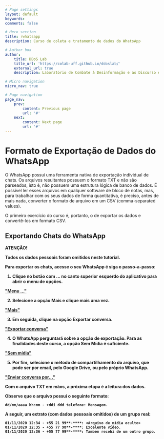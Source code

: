 ```yaml
---
# Page settings
layout: default
keywords:
comments: false

# Hero section
title: rwhatsapp
description: Curso de coleta e tratamento de dados do WhatsApp

# Author box
author:
    title: DDoS Lab
    title_url: 'https://colab-uff.github.io/ddoslab/'
    external_url: true
    description: Laboratório de Combate à Desinformação e ao Discurso de Ódio em Sistemas de Comunicação em Rede

# Micro navigation
micro_nav: true

# Page navigation
page_nav:
    prev:
        content: Previous page
        url: '#'
    next:
        content: Next page
        url: '#'
---
```


# Formato de Exportação de Dados do WhatsApp

O WhatsApp possui uma ferramenta nativa de exportação individual de chats. Os arquivos resultantes possuem o formato TXT e não são parseados, isto é, não possuem uma estrutura lógica de banco de dados. É possível ler esses arquivos em qualquer software de bloco de notas, mas, para trabalhar com os seus dados de forma quantitativa, é preciso, antes de mais nada, converter o formato de arquivo em um CSV (comma-separated values).

O primeiro exercício do curso é, portanto, o de exportar os dados e convertê-los em formato CSV.

## Exportando Chats do WhatsApp

<div class="callout callout--warning">
    <p><strong>ATENÇÃO!</p>
    <p>Todos os dados pessoais foram omitidos neste tutorial.</p>
</div>

Para exportar os chats, acesse o seu WhatsApp é siga o passo-a-passo:

1. Clique no botão com ... no canto superior esquerdo do aplicativo para abrir o menu de opções.

["Menu ..."](https://raw.githubusercontent.com/coLAB-UFF/docs/main/images/rwhatsapp01.jpg)

2. Selecione a opção **Mais** e clique mais uma vez.

["Mais"](https://raw.githubusercontent.com/coLAB-UFF/docs/main/images/rwhatsapp02.jpg)

3. Em seguida, clique na opção **Exportar conversa**.

["Exportar conversa"](https://raw.githubusercontent.com/coLAB-UFF/docs/main/images/rwhatsapp03.jpg)

4. O WhatsApp perguntará sobre a opção de exportação. Para as finalidades deste curso, a opção **Sem Mídia** é suficiente.

["Sem mídia"](https://raw.githubusercontent.com/coLAB-UFF/docs/main/images/rwhatsapp04.jpg)

5. Por fim, selecione o método de compartilhamento do arquivo, que pode ser por email, pelo Google Drive, ou pelo próprio WhatsApp.

["Enviar conversa por..."](https://raw.githubusercontent.com/coLAB-UFF/docs/main/images/rwhatsapp05.jpg)

Com o arquivo TXT em mãos, a próxima etapa é a leitura dos dados.

Observe que o arquivo possui o seguinte formato:

```
dd/mm/aaaa hh:mm - +ddi ddd telefone: Mensagem.
```

A seguir, um extrato (com dados pessoais omitidos) de um grupo real:


```
01/11/2020 12:34 - +55 21 99**-****: <Arquivo de mídia oculto>
01/11/2020 12:35 - +55 77 98**-****: Excelente vídeo.
01/11/2020 12:36 - +55 77 99**-****: Também recebi de um outro grupo.
```





